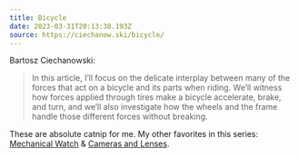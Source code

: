 ```yaml
---
title: Bicycle
date: 2023-03-31T20:13:38.193Z
source: https://ciechanow.ski/bicycle/
---
```

Bartosz Ciechanowski:

> In this article, I’ll focus on the delicate interplay between many of the forces that act on a bicycle and its parts when riding. We’ll witness how forces applied through tires make a bicycle accelerate, brake, and turn, and we’ll also investigate how the wheels and the frame handle those different forces without breaking.

These are absolute catnip for me. My other favorites in this series: [Mechanical Watch](https://ciechanow.ski/mechanical-watch/) & [Cameras and Lenses](https://ciechanow.ski/cameras-and-lenses/).